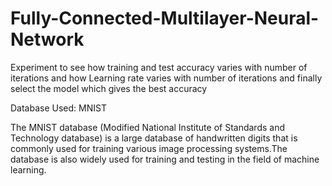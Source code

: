 # Fully-Connected-Multilayer-Neural-Network
Experiment to see how training and test accuracy varies with number of iterations and how Learning rate varies with number of iterations and  finally select the model which gives the best accuracy

Database Used: MNIST

The MNIST database (Modified National Institute of Standards and Technology database) is a large database of handwritten digits that is commonly used for training various image processing systems.The database is also widely used for training and testing in the field of machine learning.

